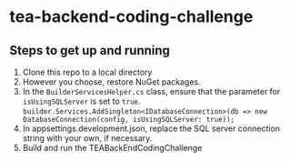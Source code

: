 # tea-backend-coding-challenge

## Steps to get up and running
1. Clone this repo to a local directory
2. However you choose, restore NuGet packages.
3. In the `BuilderServicesHelper.cs` class, ensure that the parameter for `isUsingSQLServer` is set to `true`.
    `builder.Services.AddSingleton<IDatabaseConnection>(db => new DatabaseConnection(config, isUsingSQLServer: true));`
4. In appsettings.development.json, replace the SQL server connection string with your own, if necessary.
5. Build and run the TEABackEndCodingChallenge